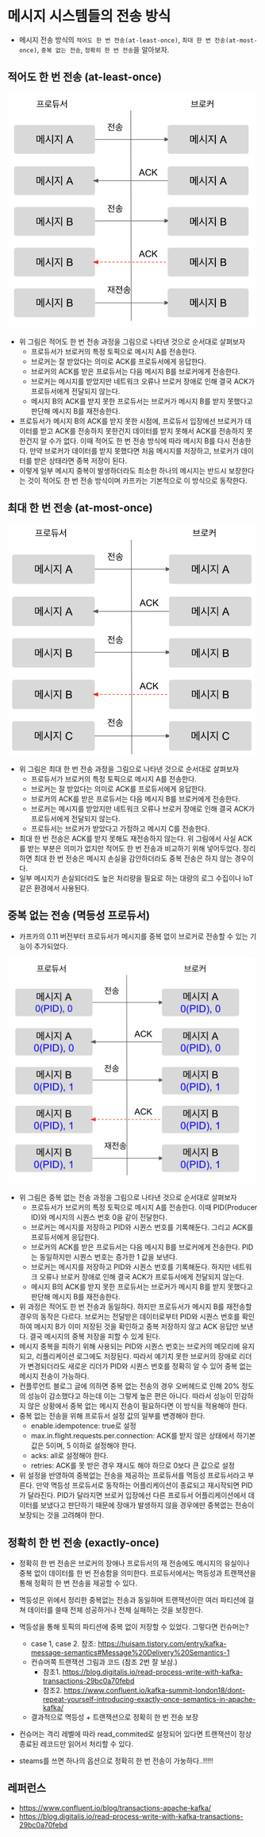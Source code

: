 # 메시지 시스템들의 전송 방식

- 메시지 전송 방식의 `적어도 한 번 전송(at-least-once)`, `최대 한 번 전송(at-most-once)`, `중복 없는 전송`, `정확히 한 번 전송`을 알아보자.

## 적어도 한 번 전송 (at-least-once)

<img src="https://github.com/programmer-sjk/TIL/blob/main/images/devops/at-least-once.png" width="500">

- 위 그림은 적어도 한 번 전송 과정을 그림으로 나타낸 것으로 순서대로 살펴보자
  - 프로듀서가 브로커의 특정 토픽으로 메시지 A를 전송한다.
  - 브로커는 잘 받았다는 의미로 ACK를 프로듀서에게 응답한다.
  - 브로커의 ACK를 받은 프로듀서는 다음 메시지 B를 브로커에게 전송한다.
  - 브로커는 메시지를 받았지만 네트워크 오류나 브로커 장애로 인해 결국 ACK가 프로듀서에게 전달되지 않는다.
  - 메시지 B의 ACK를 받지 못한 프로듀서는 브로커가 메시지 B를 받지 못했다고 판단해 메시지 B를 재전송한다.
- 프로듀서가 메시지 B의 ACK를 받지 못한 시점에, 프로듀서 입장에선 브로커가 데이터를 받고 ACK를 전송하지 못한건지 데이터를 받지 못해서 ACK를 전송하지 못한건지 알 수가 없다. 이때 적어도 한 번 전송 방식에 따라 메시지 B를 다시 전송한다. 만약 브로커가 데이터를 받지 못했다면 처음 메시지를 저장하고, 브로커가 데이터를 받은 상태라면 중복 저장이 된다.
- 이렇게 일부 메시지 중복이 발생하더라도 최소한 하나의 메시지는 반드시 보장한다는 것이 적어도 한 번 전송 방식이며 카프카는 기본적으로 이 방식으로 동작한다.

## 최대 한 번 전송 (at-most-once)

<img src="https://github.com/programmer-sjk/TIL/blob/main/images/devops/at-most-once.png" width="500">

- 위 그림은 최대 한 번 전송 과정을 그림으로 나타낸 것으로 순서대로 살펴보자
  - 프로듀서가 브로커의 특정 토픽으로 메시지 A를 전송한다.
  - 브로커는 잘 받았다는 의미로 ACK를 프로듀서에게 응답한다.
  - 브로커의 ACK를 받은 프로듀서는 다음 메시지 B를 브로커에게 전송한다.
  - 브로커는 메시지를 받았지만 네트워크 오류나 브로커 장애로 인해 결국 ACK가 프로듀서에게 전달되지 않는다.
  - 프로듀서는 브로커가 받았다고 가정하고 메시지 C를 전송한다.
- 최대 한 번 전송은 ACK를 받지 못해도 재전송하지 않는다. 위 그림에서 사실 ACK를 받는 부분은 의미가 없지만 적어도 한 번 전송과 비교하기 위해 넣어두었다. 정리하면 최대 한 번 전송은 메시지 손실을 감안하더라도 중복 전송은 하지 않는 경우이다.
- 일부 메시지가 손실되더라도 높은 처리량을 필요로 하는 대량의 로그 수집이나 IoT 같은 환경에서 사용된다.

## 중복 없는 전송 (멱등성 프로듀서)

- 카프카의 0.11 버전부터 프로듀서가 메시지를 중복 없이 브로커로 전송할 수 있는 기능이 추가되었다.

<img src="https://github.com/programmer-sjk/TIL/blob/main/images/devops/no-duplicate.png" width="500">

- 위 그림은 중복 없는 전송 과정을 그림으로 나타낸 것으로 순서대로 살펴보자
  - 프로듀서가 브로커의 특정 토픽으로 메시지 A를 전송한다. 이때 PID(Producer ID)와 메시지의 시퀀스 번호 0을 같이 전달한다.
  - 브로커는 메시지를 저장하고 PID와 시퀀스 번호를 기록해둔다. 그리고 ACK를 프로듀서에게 응답한다.
  - 브로커의 ACK를 받은 프로듀서는 다음 메시지 B를 브로커에게 전송한다. PID는 동일하지만 시퀀스 번호는 증가한 1 값을 보낸다.
  - 브로커는 메시지를 저장하고 PID와 시퀀스 번호를 기록해둔다. 하지만 네트워크 오류나 브로커 장애로 인해 결국 ACK가 프로듀서에게 전달되지 않는다.
  - 메시지 B의 ACK를 받지 못한 프로듀서는 브로커가 메시지 B를 받지 못했다고 판단해 메시지 B를 재전송한다.
- 위 과정은 적어도 한 번 전송과 동일하다. 하지만 프로듀서가 메시지 B를 재전송할 경우의 동작은 다르다. 브로커는 전달받은 데이터로부터 PID와 시퀀스 번호를 확인하여 메시지 B가 이미 저장된 것을 확인하고 중복 저장하지 않고 ACK 응답만 보낸다. 결국 메시지의 중복 저장을 피할 수 있게 된다.
- 메시지 중복을 피하기 위해 사용되는 PID와 시퀀스 번호는 브로커의 메모리에 유지되고, 리플리케이션 로그에도 저장된다. 따라서 예기치 못한 브로커의 장애로 리더가 변경되더라도 새로운 리더가 PID와 시퀀스 번호를 정확히 알 수 있어 중복 없는 메시지 전송이 가능하다.
- 컨플루언트 블로그 글에 의하면 중복 없는 전송의 경우 오버헤드로 인해 20% 정도의 성능이 감소했다고 하는데 이는 그렇게 높은 편은 아니다. 따라서 성능이 민감하지 않은 상황에서 중복 없는 메시지 전송이 필요하다면 이 방식을 적용해야 한다.
- 중복 없는 전송을 위해 프로듀서 설정 값의 일부를 변경해야 한다.
  - enable.idempotence: true로 설정
  - max.in.flight.requests.per.connection: ACK를 받지 않은 상태에서 하기본 값은 5이며, 5 이하로 설정해야 한다.
  - acks: all로 설정해야 한다.
  - retries: ACK를 못 받은 경우 재시도 해야 하므로 0보다 큰 값으로 설정
- 위 설정을 반영하여 중복없는 전송을 제공하는 프로듀서를 멱등성 프로듀서라고 부른다. 만약 멱등성 프로듀서로 동작하는 어플리케이션이 종료되고 재시작되면 PID가 달라진다. PID가 달라지면 브로커 입장에선 다른 프로듀서 어플리케이션에서 데이터를 보냈다고 판단하기 때문에 장애가 발생하지 않을 경우에만 중복없는 전송이 보장되는 것을 고려해야 한다.

## 정확히 한 번 전송 (exactly-once)

- 정확히 한 번 전송은 브로커의 장애나 프로듀서의 재 전송에도 메시지의 유실이나 중복 없이 데이터를 한 번 전송함을 의미한다.
  프로듀서에서는 멱등성과 트랜잭션을 통해 정확히 한 번 전송을 제공할 수 있다.
- 멱등성은 위에서 정리한 중복없는 전송과 동일하며 트랜잭션이란 여러 파티션에 걸쳐 데이터를 쓸때 전체 성공하거나 전체 실패하는 것을 보장한다.

- 멱등성을 통해 토픽의 파티션에 중복 없이 저장할 수 있었다. 그렇다면 컨슈머는?
  - case 1, case 2. 참조: https://huisam.tistory.com/entry/kafka-message-semantics#Message%20Delivery%20Semantics-1
  - 컨슈머쪽 트랜잭션 그림과 코드 (참조 2번 잘 보삼.)
    - 참조1. https://blog.digitalis.io/read-process-write-with-kafka-transactions-29bc0a70febd
    - 참조2. https://www.confluent.io/kafka-summit-london18/dont-repeat-yourself-introducing-exactly-once-semantics-in-apache-kafka/
  - 결과적으로 멱등성 + 트랜잭션으로 정확히 한 번 전송 보장
- 컨슈머는 격리 레벨에 따라 read_commited로 설정되어 있다면 트랜잭션이 정상 종료된 레코드만 읽어서 처리할 수 있다.
- steams를 쓰면 하나의 옵션으로 정확히 한 번 전송이 가눙하다..!!!!!

## 레퍼런스

- https://www.confluent.io/blog/transactions-apache-kafka/
- https://blog.digitalis.io/read-process-write-with-kafka-transactions-29bc0a70febd
